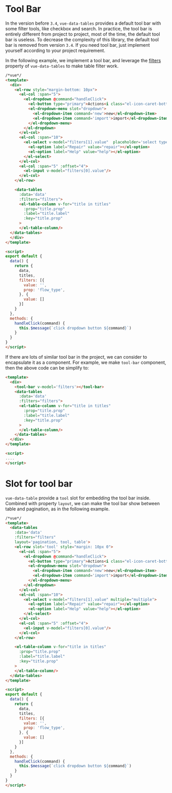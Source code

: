 # Tool Bar
In the version before `3.4`, `vue-data-tables` provides a default tool bar with some filter tools, like checkbox and search. In practice, the tool bar is entirely different from project to project, most of the time, the default tool bar is useless. To decrease the complexity of this library, the default tool bar is removed from version `3.4`. If you need tool bar, just implement yourself according to your project requirement.

In the following example, we implement a tool bar, and leverage the [filters](en-us/filter.md) property of `vue-data-tables` to make table filter work.

```html
/*vue*/
<template>
  <div>
    <el-row style="margin-bottom: 10px">
      <el-col :span="5">
        <el-dropdown @command="handleClick">
          <el-button type="primary">Actions<i class="el-icon-caret-bottom el-icon--right"></i></el-button>
          <el-dropdown-menu slot="dropdown">
            <el-dropdown-item command='new'>new</el-dropdown-item>
            <el-dropdown-item command='import'>import</el-dropdown-item>
          </el-dropdown-menu>
        </el-dropdown>
      </el-col>
      <el-col :span="10">
        <el-select v-model="filters[1].value"  placeholder='select type' multiple="multiple">
          <el-option label="Repair" value="repair"></el-option>
          <el-option label="Help" value="help"></el-option>
        </el-select>
      </el-col>
      <el-col :span="5" :offset="4">
        <el-input v-model="filters[0].value"/>
      </el-col>
    </el-row>

    <data-tables
      :data='data'
      :filters="filters">
      <el-table-column v-for="title in titles"
        :prop="title.prop"
        :label="title.label"
        :key="title.prop"
      >
      </el-table-column/>
  </data-tables>
  </div>
</template>

<script>
export default {
  data() {
    return {
      data,
      titles,
      filters: [{
        value: '',
        prop: 'flow_type',
      }, {
        value: []
      }]
    }
  },
  methods: {
    handleClick(command) {
      this.$message(`click dropdown button ${command}`)
    }
  }
}
</script>
```

If there are lots of similar tool bar in the project, we can consider to encapsulate it as a component. For example, we make `tool-bar` component, then the above code can be simplify to:

```html
<template>
  <div>
    <tool-bar v-model='filters'></tool-bar>
    <data-tables
      :data='data'
      :filters="filters">
      <el-table-column v-for="title in titles"
        :prop="title.prop"
        :label="title.label"
        :key="title.prop"
      >
      </el-table-column/>
    </data-tables>
  </div>
</template>

<script>
....
</script>

```

# Slot for tool bar
`vue-data-table` provide a `tool` slot for embedding the tool bar inside. Combined with property `layout`, we can make the tool bar show between table and pagination, as in the following example.

```html
/*vue*/
<template>
  <data-tables
    :data='data'
    :filters="filters"
    layout='pagination, tool, table'>
    <el-row slot='tool' style="margin: 10px 0">
      <el-col :span="5">
        <el-dropdown @command="handleClick">
          <el-button type="primary">Actions<i class="el-icon-caret-bottom el-icon--right"></i></el-button>
          <el-dropdown-menu slot="dropdown">
            <el-dropdown-item command='new'>new</el-dropdown-item>
            <el-dropdown-item command='import'>import</el-dropdown-item>
          </el-dropdown-menu>
        </el-dropdown>
      </el-col>
      <el-col :span="10">
        <el-select v-model="filters[1].value" multiple="multiple">
          <el-option label="Repair" value="repair"></el-option>
          <el-option label="Help" value="help"></el-option>
        </el-select>
      </el-col>
      <el-col :span="5" :offset="4">
        <el-input v-model="filters[0].value"/>
      </el-col>
    </el-row>

    <el-table-column v-for="title in titles"
      :prop="title.prop"
      :label="title.label"
      :key="title.prop"
    >
    </el-table-column/>
  </data-tables>
</template>

<script>
export default {
  data() {
    return {
      data,
      titles,
      filters: [{
        value: '',
        prop: 'flow_type',
      }, {
        value: []
      }]
    }
  },
  methods: {
    handleClick(command) {
      this.$message(`click dropdown button ${command}`)
    }
  }
}
</script>
```
